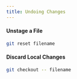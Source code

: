```yaml
---
title: Undoing Changes
---
```


#### Unstage a File

```bash
git reset filename
```

#### Discard Local Changes

```bash
git checkout -- filename
```
